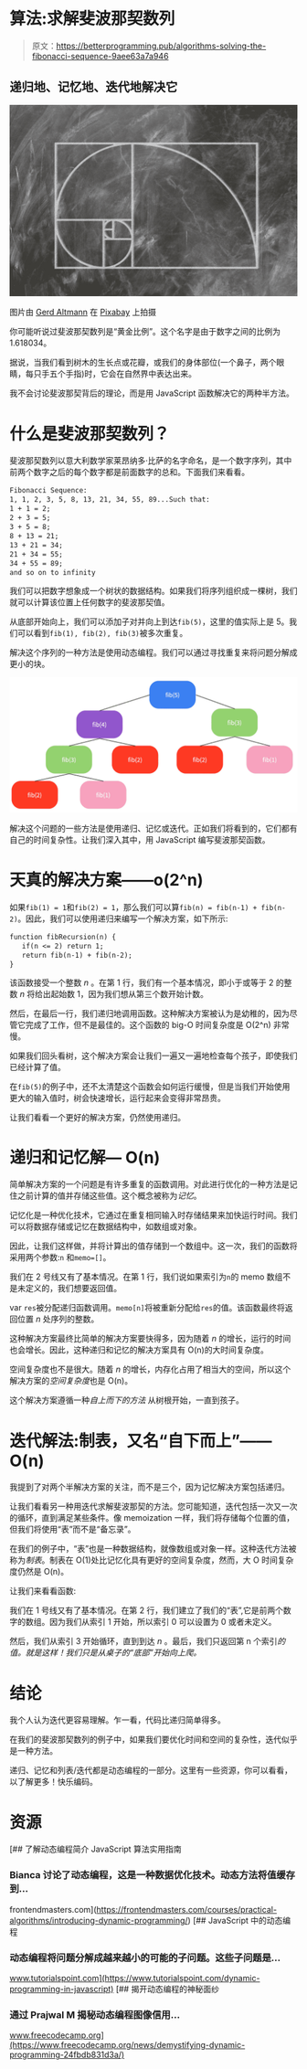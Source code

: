 # 算法:求解斐波那契数列

> 原文：<https://betterprogramming.pub/algorithms-solving-the-fibonacci-sequence-9aee63a7a946>

## 递归地、记忆地、迭代地解决它

![](img/5d3c70c7884e66d359c5026c73c84e0f.png)

图片由 [Gerd Altmann](https://pixabay.com/users/geralt-9301/) 在 [Pixabay](https://pixabay.com/illustrations/fibonacci-spiral-science-golden-3210944/) 上拍摄

你可能听说过斐波那契数列是“黄金比例”。这个名字是由于数字之间的比例为 1.618034。

据说，当我们看到树木的生长点或花瓣，或我们的身体部位(一个鼻子，两个眼睛，每只手五个手指)时，它会在自然界中表达出来。

我不会讨论斐波那契背后的理论，而是用 JavaScript 函数解决它的两种半方法。

# 什么是斐波那契数列？

斐波那契数列以意大利数学家莱昂纳多·比萨的名字命名，是一个数字序列，其中前两个数字之后的每个数字都是前面数字的总和。下面我们来看看。

```
Fibonacci Sequence:
1, 1, 2, 3, 5, 8, 13, 21, 34, 55, 89...Such that:  
1 + 1 = 2; 
2 + 3 = 5; 
3 + 5 = 8;
8 + 13 = 21;
13 + 21 = 34;
21 + 34 = 55;
34 + 55 = 89;
and so on to infinity
```

我们可以把数字想象成一个树状的数据结构。如果我们将序列组织成一棵树，我们就可以计算该位置上任何数字的斐波那契值。

从底部开始向上，我们可以添加子对并向上到达`fib(5)`，这里的值实际上是 5。我们可以看到`fib(1), fib(2), fib(3)`被多次重复。

解决这个序列的一种方法是使用动态编程。我们可以通过寻找重复来将问题分解成更小的块。

![](img/7adc5c9df4b151191ec720c128d1f53f.png)

解决这个问题的一些方法是使用递归、记忆或迭代。正如我们将看到的，它们都有自己的时间复杂性。让我们深入其中，用 JavaScript 编写斐波那契函数。

# 天真的解决方案——o(2^n)

如果`fib(1) = 1`和`fib(2) = 1`，那么我们可以算`fib(n) = fib(n-1) + fib(n-2)`。因此，我们可以使用递归来编写一个解决方案，如下所示:

```
function fibRecursion(n) {
   if(n <= 2) return 1;
   return fib(n-1) + fib(n-2);
}
```

该函数接受一个整数 *n* 。在第 1 行，我们有一个基本情况，即小于或等于 2 的整数 *n* 将给出起始数 1，因为我们想从第三个数开始计数。

然后，在最后一行，我们递归地调用函数。这种解决方案被认为是幼稚的，因为尽管它完成了工作，但不是最佳的。这个函数的 big-O 时间复杂度是 O(2^n) 非常慢。

如果我们回头看树，这个解决方案会让我们一遍又一遍地检查每个孩子，即使我们已经计算了值。

在`fib(5)`的例子中，还不太清楚这个函数会如何运行缓慢，但是当我们开始使用更大的输入值时，树会快速增长，运行起来会变得非常昂贵。

让我们看看一个更好的解决方案，仍然使用递归。

# 递归和记忆解— O(n)

简单解决方案的一个问题是有许多重复的函数调用。对此进行优化的一种方法是记住之前计算的值并存储这些值。这个概念被称为*记忆*。

记忆化是一种优化技术，它通过在重复相同输入时存储结果来加快运行时间。我们可以将数据存储或记忆在数据结构中，如数组或对象。

因此，让我们这样做，并将计算出的值存储到一个数组中。这一次，我们的函数将采用两个参数:`n` 和`memo=[]`。

我们在 2 号线又有了基本情况。在第 1 行，我们说如果索引为`n`的 memo 数组不是未定义的，我们想要返回值。

var `res`被分配递归函数调用。`memo[n]`将被重新分配给`res`的值。该函数最终将返回位置 *n* 处序列的整数。

这种解决方案最终比简单的解决方案要快得多，因为随着 *n* 的增长，运行的时间也会增长。因此，这种递归和记忆的解决方案具有 O(n)的大时间复杂度。

空间复杂度也不是很大。随着 *n* 的增长，内存化占用了相当大的空间，所以这个解决方案的*空间复杂度*也是 O(n)。

这个解决方案遵循一种*自上而下的方法* 从树根开始，一直到孩子。

# 迭代解法:制表，又名“自下而上”——O(n)

我提到了对两个半解决方案的关注，而不是三个，因为记忆解决方案包括递归。

让我们看看另一种用迭代求解斐波那契的方法。您可能知道，迭代包括一次又一次的循环，直到满足某些条件。像 memoization 一样，我们将存储每个位置的值，但我们将使用“表”而不是“备忘录”。

在我们的例子中，“表”也是一种数据结构，就像数组或对象一样。这种迭代方法被称为*制表*。制表在 O(1)处比记忆化具有更好的空间复杂度，然而，大 O 时间复杂度仍然是 O(n)。

让我们来看看函数:

我们在 1 号线又有了基本情况。在第 2 行，我们建立了我们的“表”,它是前两个数字的数组。因为我们从索引 1 开始，所以索引 0 可以设置为 0 或者未定义。

然后，我们从索引 3 开始循环，直到到达 *n* 。最后，我们只返回第 n 个索引*的值。就是这样！我们只是从桌子的“底部”开始向上爬。*

# 结论

我个人认为迭代更容易理解。乍一看，代码比递归简单得多。

在我们的斐波那契数列的例子中，如果我们要优化时间和空间的复杂性，迭代似乎是一种方法。

递归、记忆和列表/迭代都是动态编程的一部分。这里有一些资源，你可以看看，以了解更多！快乐编码。

# 资源

[](https://frontendmasters.com/courses/practical-algorithms/introducing-dynamic-programming/) [## 了解动态编程简介 JavaScript 算法实用指南

### Bianca 讨论了动态编程，这是一种数据优化技术。动态方法将值缓存到…

frontendmasters.com](https://frontendmasters.com/courses/practical-algorithms/introducing-dynamic-programming/) [](https://www.tutorialspoint.com/dynamic-programming-in-javascript) [## JavaScript 中的动态编程

### 动态编程将问题分解成越来越小的可能的子问题。这些子问题是…

www.tutorialspoint.com](https://www.tutorialspoint.com/dynamic-programming-in-javascript) [](https://www.freecodecamp.org/news/demystifying-dynamic-programming-24fbdb831d3a/) [## 揭开动态编程的神秘面纱

### 通过 Prajwal M 揭秘动态编程图像信用…

www.freecodecamp.org](https://www.freecodecamp.org/news/demystifying-dynamic-programming-24fbdb831d3a/)